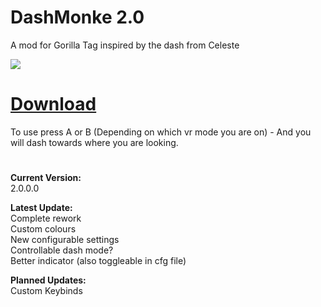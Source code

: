 # DashMonke 2.0

A mod for Gorilla Tag inspired by the dash from Celeste

![](Assets/Dash2.0.gif)

# [Download](https://github.com/TrueTamashii/MonkeDash/blob/main/MonkeDash.dll?raw=true)

To use press A or B (Depending on which vr mode you are on) - And you will dash towards where you are looking.

#

**Current Version:**
</br> 2.0.0.0

**Latest Update:**
</br> Complete rework
</br> Custom colours
</br> New configurable settings
</br> Controllable dash mode?
</br> Better indicator (also toggleable in cfg file)

**Planned Updates:**
</br> Custom Keybinds
